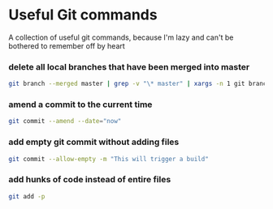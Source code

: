 # Useful Git commands
A collection of useful git commands, because I'm lazy and can't be bothered to remember off by heart


### delete all local branches that have been merged into master
```sh
git branch --merged master | grep -v "\* master" | xargs -n 1 git branch -
```

### amend a commit to the current time
```sh
git commit --amend --date="now"
```

### add empty git commit without adding files
```sh
git commit --allow-empty -m "This will trigger a build"
```

### add hunks of code instead of entire files
```sh
git add -p
```
